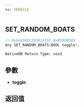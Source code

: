 ```yaml
---
ns: VEHICLE
---
```

## SET_RANDOM_BOATS

```c
// 0x84436EC293B1415F 0xB505BD89
Any SET_RANDOM_BOATS(BOOL toggle);
```

```
NativeDB Return Type: void
```

## 參數
* **toggle**: 

## 返回值
